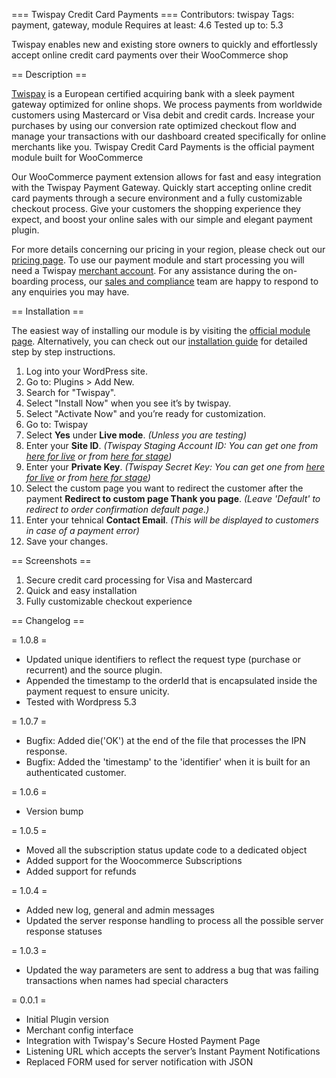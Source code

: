 === Twispay Credit Card Payments ===
Contributors: twispay
Tags: payment, gateway, module
Requires at least: 4.6
Tested up to: 5.3

Twispay enables new and existing store owners to quickly and effortlessly accept online credit card payments over their WooCommerce shop

== Description ==

[Twispay](https://www.twispay.com) is a European certified acquiring bank with a sleek payment gateway optimized for online shops. We process payments from worldwide customers using Mastercard or Visa debit and credit cards. Increase your purchases by using our conversion rate optimized checkout flow and manage your transactions with our dashboard created specifically for online merchants like you. Twispay Credit Card Payments is the official payment module built for WooCommerce

Our WooCommerce payment extension allows for fast and easy integration with the Twispay Payment Gateway. Quickly start accepting online credit card payments through a secure environment and a fully customizable checkout process. Give your customers the shopping experience they expect, and boost your online sales with our simple and elegant payment plugin.

For more details concerning our pricing in your region, please check out our [pricing page](https://www.twispay.com/pricing). To use our payment module and start processing you will need a Twispay [merchant account](https://merchant-stage.twispay.com/auth/signup). For any assistance during the on-boarding process, our [sales and compliance](https://www.twispay.com/contact) team are happy to respond to any enquiries you may have.

== Installation ==

The easiest way of installing our module is by visiting the [official module page](https://wordpress.org/plugins/twispay/).
Alternatively, you can check out our [installation guide](https://twis.li/2ueQ6Rz) for detailed step by step instructions.
1. Log into your WordPress site.
2. Go to: Plugins > Add New.
3. Search for "Twispay".
4. Select "Install Now" when you see it’s by twispay.
5. Select "Activate Now" and you’re ready for customization.
6. Go to: Twispay
7. Select **Yes** under **Live mode**. _(Unless you are testing)_
8. Enter your **Site ID**. _(Twispay Staging Account ID: You can get one from [here for live](https://merchant.twispay.com/auth/signin) or from [here for stage](https://merchant-stage.twispay.com/auth/signin))_
9. Enter your **Private Key**. _(Twispay Secret Key: You can get one from [here for live](https://merchant.twispay.com/auth/signin) or from [here for stage](https://merchant-stage.twispay.com/auth/signin))_
10. Select the custom page you want to redirect the customer after the payment **Redirect to custom page Thank you page**. _(Leave 'Default' to redirect to order confirmation default page.)_
11. Enter your tehnical **Contact Email**. _(This will be displayed to customers in case of a payment error)_
12. Save your changes.

== Screenshots ==

1. Secure credit card processing for Visa and Mastercard
2. Quick and easy installation
3. Fully customizable checkout experience

== Changelog ==

= 1.0.8 =
* Updated unique identifiers to reflect the request type (purchase or recurrent) and the source plugin.
* Appended the timestamp to the orderId that is encapsulated inside the payment request to ensure unicity.
* Tested with Wordpress 5.3

= 1.0.7 =
* Bugfix: Added die('OK') at the end of the file that processes the IPN response.
* Bugfix: Added the 'timestamp' to the 'identifier' when it is built for an authenticated customer.

= 1.0.6 =
* Version bump

= 1.0.5 =
* Moved all the subscription status update code to a dedicated object
* Added support for the Woocommerce Subscriptions
* Added support for refunds

= 1.0.4 =
* Added new log, general and admin messages
* Updated the server response handling to process all the possible server response statuses

= 1.0.3 =
* Updated the way parameters are sent to address a bug that was failing transactions when names had special characters

= 0.0.1 =
* Initial Plugin version
* Merchant config interface
* Integration with Twispay's Secure Hosted Payment Page
* Listening URL which accepts the server’s Instant Payment Notifications
* Replaced FORM used for server notification with JSON
